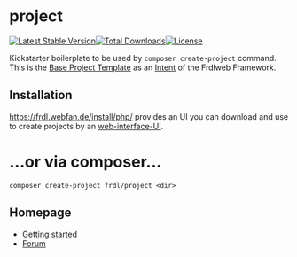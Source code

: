 # project 
[![Latest Stable Version](https://poser.pugx.org/frdl/project/version)](https://packagist.org/packages/frdl/project)[![Total Downloads](https://poser.pugx.org/frdl/project/downloads)](https://packagist.org/packages/frdl/project)[![License](https://poser.pugx.org/frdl/project/license)](https://packagist.org/packages/frdl/project)

Kickstarter boilerplate to be used by `composer create-project` command.
This is the [Base Project Template](/frdl/project/blob/master/composer.json) as an [Intent](https://look-up.webfan3.de/?goto=oid%3A1.3.6.1.4.1.37553.8.1.8.8.11) of the Frdlweb Framework.


## Installation
https://frdl.webfan.de/install/php/ provides an UI you can download and use to create projects by an [web-interface-UI](https://github.com/frdl/install-setup-wizard).

# ...or via composer...
````
composer create-project frdl/project <dir>
````

## Homepage
 * [Getting started](https://frdl.webfan.de/install/)
 * [Forum](https://frdl.webfan.de/forum/)
